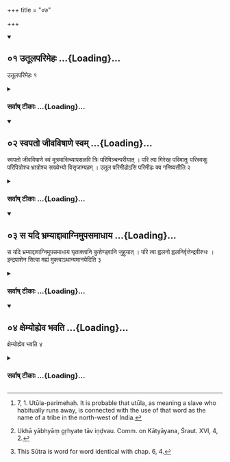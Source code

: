 +++
title = "०७"

+++
<div class="js_include" includetitle="true" newlevelforh1="2" unfilled url="/vedAH_yajuH/vAjasaneyam/sUtram/pAraskara-gRhyam/vishvAsa-prastutiH/3/07/01_utUlaparimehaH.md">
<details open><summary><h2>०१ उतूलपरिमेहः ...{Loading}...</h2></summary>

उतूलपरिमेहः १
</details>
</div>
<div class="js_include collapsed" newlevelforh1="3" title="सर्वाष् टीकाः" unfilled url="/vedAH_yajuH/vAjasaneyam/sUtram/pAraskara-gRhyam/sarvASh_TIkAH/3/07/01_utUlaparimehaH.md">
<details><summary><h3>सर्वाष् टीकाः ...{Loading}...</h3></summary>
<details><summary>Oldenberg</summary>

1 [^1] . (Now will be declared) the making water round about a servant who is disposed to run away.


[^1]:  7, 1. Utūla-parimehaḥ. It is probable that utūla, as meaning a slave who habitually runs away, is connected with the use of that word as the name of a tribe in the north-west of India.
</details>
</details>
</div>
<div class="js_include" includetitle="true" newlevelforh1="2" unfilled url="/vedAH_yajuH/vAjasaneyam/sUtram/pAraskara-gRhyam/vishvAsa-prastutiH/3/07/02_svapato_jIvaviShANe_svam.md">
<details open><summary><h2>०२ स्वपतो जीवविषाणे स्वम् ...{Loading}...</h2></summary>

स्वपतो जीवविषाणे स्वं मूत्रमासिच्यापसलवि त्रिः परिषिञ्चन्परीयात् । परि त्वा गिरेरह परिमातुः परिस्वसुः परिपित्रोश्च भ्रात्रोश्च सख्येभ्यो विसृजाम्यहम् । उतूल परिमीढोऽसि परिमीढः क्व गमिष्यसीति २
</details>
</div>
<div class="js_include collapsed" newlevelforh1="3" title="सर्वाष् टीकाः" unfilled url="/vedAH_yajuH/vAjasaneyam/sUtram/pAraskara-gRhyam/sarvASh_TIkAH/3/07/02_svapato_jIvaviShANe_svam.md">
<details><summary><h3>सर्वाष् टीकाः ...{Loading}...</h3></summary>
<details><summary>Oldenberg</summary>

2. While (the servant) is sleeping, he should discharge his urine into the horn of a living animal, and should three times walk round him, turning his left side towards him, and sprinkle (the urine) round him, with (the verse), 'From the mountain (on which thou art born), from thy mother, from thy sister, from thy parents and thy brothers, from thy friends I sever thee.

'Run-away servant, I have made water round thee. Having been watered round, where wilt thou go?'
</details>
</details>
</div>
<div class="js_include" includetitle="true" newlevelforh1="2" unfilled url="/vedAH_yajuH/vAjasaneyam/sUtram/pAraskara-gRhyam/vishvAsa-prastutiH/3/07/03_sa_yadi_bhramyAddAvAgnimupasamAdhAya.md">
<details open><summary><h2>०३ स यदि भ्रम्याद्दावाग्निमुपसमाधाय ...{Loading}...</h2></summary>

स यदि भ्रम्याद्दावाग्निमुपसमाधाय घृताक्तानि कुशेण्ड्वानि जुहुयात् । परि त्वा ह्वलनो ह्वलनिर्वृत्तेन्द्रवीरुधः । इन्द्रपाशेन सित्वा मह्यं मुक्त्वाऽथान्यमानयेदिति ३
</details>
</div>
<div class="js_include collapsed" newlevelforh1="3" title="सर्वाष् टीकाः" unfilled url="/vedAH_yajuH/vAjasaneyam/sUtram/pAraskara-gRhyam/sarvASh_TIkAH/3/07/03_sa_yadi_bhramyAddAvAgnimupasamAdhAya.md">
<details><summary><h3>सर्वाष् टीकाः ...{Loading}...</h3></summary>
<details><summary>Oldenberg</summary>

3 [^2] . Should he run away (nevertheless, his master) should establish a fire that has been taken from a wood that is on fire, and should sacrifice (in that fire) Kuśa plates (used for protecting the hands when holding a hot sacrificial pan) that have been anointed with ghee, with (the formula), 'May the stumbler stumble round thee, . . . . may he tie thee with Indra's fetter, loosen thee for me, and may he lead another one up (to me).'


[^2]:  Ukhā yābhyāṃ gṛhyate tāv iṇḍvau. Comm. on Kātyāyana, Śraut. XVI, 4, 2.
</details>
</details>
</div>
<div class="js_include" includetitle="true" newlevelforh1="2" unfilled url="/vedAH_yajuH/vAjasaneyam/sUtram/pAraskara-gRhyam/vishvAsa-prastutiH/3/07/04_xemyohyeva_bhavati.md">
<details open><summary><h2>०४ क्षेम्योह्येव भवति ...{Loading}...</h2></summary>

क्षेम्योह्येव भवति ४
</details>
</div>
<div class="js_include collapsed" newlevelforh1="3" title="सर्वाष् टीकाः" unfilled url="/vedAH_yajuH/vAjasaneyam/sUtram/pAraskara-gRhyam/sarvASh_TIkAH/3/07/04_xemyohyeva_bhavati.md">
<details><summary><h3>सर्वाष् टीकाः ...{Loading}...</h3></summary>
<details><summary>Oldenberg</summary>

4 [^3] . Then he will quietly remain (in his master's house).


[^3]:  This Sūtra is word for word identical with chap. 6, 4.
</details>
</details>
</div>